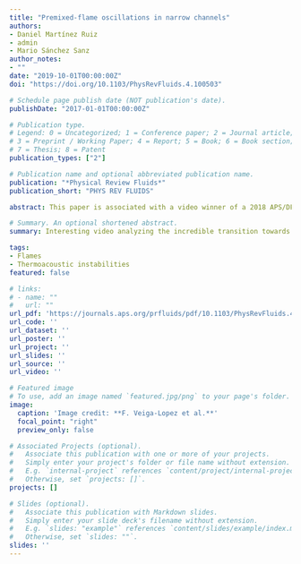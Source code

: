 ```yaml
---
title: "Premixed-flame oscillations in narrow channels"
authors:
- Daniel Martínez Ruiz
- admin
- Mario Sánchez Sanz
author_notes:
- ""
date: "2019-10-01T00:00:00Z"
doi: "https://doi.org/10.1103/PhysRevFluids.4.100503"

# Schedule page publish date (NOT publication's date).
publishDate: "2017-01-01T00:00:00Z"

# Publication type.
# Legend: 0 = Uncategorized; 1 = Conference paper; 2 = Journal article;
# 3 = Preprint / Working Paper; 4 = Report; 5 = Book; 6 = Book section;
# 7 = Thesis; 8 = Patent
publication_types: ["2"]

# Publication name and optional abbreviated publication name.
publication: "*Physical Review Fluids*"
publication_short: "PHYS REV FLUIDS"

abstract: This paper is associated with a video winner of a 2018 APS/DFD Milton van Dyke Award for work presented at the DFD Gallery of Fluid Motion. The original video is available online at the Gallery of Fluid Motion, https://doi.org/10.1103/APS.DFD.2018.GFM.V0018.

# Summary. An optional shortened abstract.
summary: Interesting video analyzing the incredible transition towards strong thermoacoustic instabilities.

tags:
- Flames
- Thermoacoustic instabilities
featured: false

# links:
# - name: ""
#   url: ""
url_pdf: 'https://journals.aps.org/prfluids/pdf/10.1103/PhysRevFluids.4.100503'
url_code: ''
url_dataset: ''
url_poster: ''
url_project: ''
url_slides: ''
url_source: ''
url_video: ''

# Featured image
# To use, add an image named `featured.jpg/png` to your page's folder. 
image:
  caption: 'Image credit: **F. Veiga-Lopez et al.**'
  focal_point: "right"
  preview_only: false

# Associated Projects (optional).
#   Associate this publication with one or more of your projects.
#   Simply enter your project's folder or file name without extension.
#   E.g. `internal-project` references `content/project/internal-project/index.md`.
#   Otherwise, set `projects: []`.
projects: []

# Slides (optional).
#   Associate this publication with Markdown slides.
#   Simply enter your slide deck's filename without extension.
#   E.g. `slides: "example"` references `content/slides/example/index.md`.
#   Otherwise, set `slides: ""`.
slides: ''
---
```

